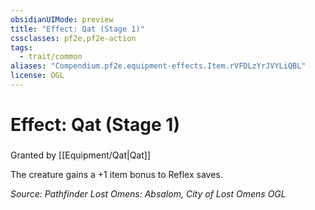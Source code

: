 ```yaml
---
obsidianUIMode: preview
title: "Effect: Qat (Stage 1)"
cssclasses: pf2e,pf2e-action
tags:
  - trait/common
aliases: "Compendium.pf2e.equipment-effects.Item.rVFDLzYrJVYLiQBL"
license: OGL
---
```

# Effect: Qat (Stage 1)

### 






Granted by [[Equipment/Qat|Qat]]

The creature gains a +1 item bonus to Reflex saves.

*Source: Pathfinder Lost Omens: Absalom, City of Lost Omens*
*OGL*